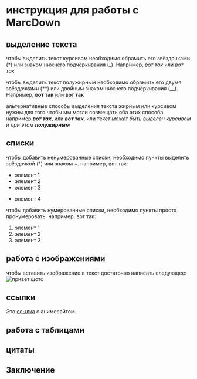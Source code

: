 # инструкция для работы с MarcDown

## выделение текста

чтобы выделить текст курсивом необходимо обрамить его звёздочками (*) или знаком нижнего подчёркивания (_). Например, *вот так* или _вот так_

чтобы выделить текст полужирным необходимо обрамить его двумя звёздочками (**) или двойным знаком нижнего подчёркивания (__). Например, **вот так** или __вот так__

альтернативные способы выделения  текста жирным или курсивом нужны для того чтобы мы могли совмещать оба этих способа. например _**вот так**_, или *__вот так__*, или _текст может быть выделен курсивом и при этом **полужирным**_

## списки

чтобы добавить ненумерованные списки, необходимо пункты выделить звёздочкой (*) или знаком +. например, вот так:
* элемент 1
* элемент 2
* элемент 3
+ элемент 4

чтобы добавить нумерованные списки, необходимо пункты просто пронумеровать. например, вот так:
1. элемент 1
2. элемент 2
3. элемент 3

## работа с изображениями 

чтобы вставить изображение в текст достаточно написать следующее:
![привет шото](шото.jpg)

## ссылки 

Это [ссылка](https://jut-su.net/) с анимесайтом.

## работа с таблицами 

## цитаты 



## Заключение